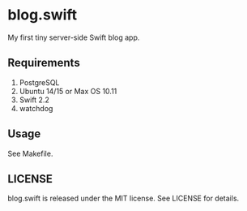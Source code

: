 # blog.swift

My first tiny server-side Swift blog app.



## Requirements

1. PostgreSQL
2. Ubuntu 14/15 or Max OS 10.11
3. Swift 2.2
4. watchdog



## Usage

See Makefile.



## LICENSE

blog.swift is released under the MIT license. See LICENSE for details.